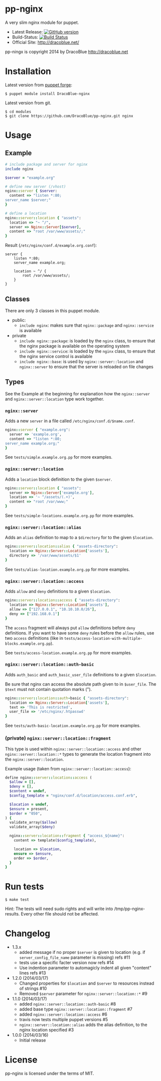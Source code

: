 # pp-nginx

A very slim nginx module for puppet.

* Latest Release: [![GitHub version](https://badge.fury.io/gh/DracoBlue%2Fpp-nginx.png)](https://github.com/DracoBlue/pp-nginx/releases)
* Build-Status: [![Build Status](https://travis-ci.org/DracoBlue/pp-nginx.png?branch=master)](https://travis-ci.org/DracoBlue/pp-nginx)
* Official Site: http://dracoblue.net/

pp-ningx is copyright 2014 by DracoBlue http://dracoblue.net

# Installation

Latest version from [puppet forge](http://forge.puppetlabs.com/DracoBlue/nginx):

``` console
$ puppet module install DracoBlue-nginx
```

Latest version from git.

``` console
$ cd modules
$ git clone https://github.com/DracoBlue/pp-nginx.git nginx
```

# Usage

## Example

``` ruby
# include package and server for nginx
include nginx

$server = "example.org"

# define new server (/vhost)
nginx::server { $server:
  content => "listen *:80;
server_name $server;"
}

# define a location
nginx::server::location { "assets":
  location => "~ ^/",
  server => Nginx::Server[$server],
  content => "root /var/www/assets/;"
}
```

Result (`/etc/nginx/conf.d/example.org.conf`):

```
server {
    listen *:80;
    server_name example.org;

    location ~ ^/ {
        root /var/www/assets/;
    }
}
```

## Classes

There are only 3 classes in this puppet module.

* public:
  * `include nginx`: makes sure that `nginx::package` and `nginx::service` is available 
* private
  * `include nginx::package`: is loaded by the `nginx` class, to ensure that the nginx package is available on the operating system
  * `include nginx::service`: is loaded by the `nginx` class, to ensure that the nginx service control is available
  * `include nginx::base`: is used by `nginx::server::location` and `nginx::server` to ensure that the server is reloaded on file changes

## Types

See the Example at the beginning for explanation how the `nginx::server` and `nginx::server::location` type work together.

### `nginx::server`

Adds a new `server` in a file called `/etc/nginx/conf.d/$name.conf`.

``` ruby
nginx::server { "example.org":
  server => 'example.org',
  content => "listen *:80;
server_name example.org;"
}
```

See `tests/simple.example.org.pp` for more examples.

### `nginx::server::location`

Adds a `location` block definition to the given `$server`.

``` ruby
nginx::server::location { "assets":
  server => Nginx::Server['example.org'],
  location => '~ ^/assets/(.+)',
  content => "root /var/www;"
}
```

See `tests/simple-locations.example.org.pp` for more examples.

### `nginx::server::location::alias`

Adds an `alias` definition to map to a `$directory` for to the given `$location`.

``` ruby
nginx::server::location::alias { "assets-directory":
  location => Nginx::Server::Location['assets'],
  directory => '/var/www/assets/$1'
}
```

See `tests/alias-location.example.org.pp` for more examples.

### `nginx::server::location::access`

Adds `allow` and `deny` definitions to a given `$location`.

``` ruby
nginx::server::location::access { "assets-directory":
  location => Nginx::Server::Location['assets'],
  allow => ["127.0.0.1", "10.10.10.0/26"],
  deny => ["192.168.0.1"]
}
```

The `access` fragment will always put `allow` definitions before `deny` definitions. If you want to have some `deny` rules
before the `allow` rules, use two `access` definitions (like in `tests/access-location-with-multiple-blocks.example.org.pp`).

See `tests/access-location.example.org.pp` for more examples.

### `nginx::server::location::auth-basic`

Adds `auth_basic` and `auth_basic_user_file` definitions to a given `$location`.

Be sure that nginx can access the absolute path given to in `$user_file`. The `$text` must not contain quotation marks (").

``` ruby
nginx::server::location::auth-basic { "assets-directory":
  location => Nginx::Server::Location['assets'],
  text => 'This is restricted',
  user_file => '/etc/nginx/.htpasswd'
}
```

See `tests/auth-basic-location.example.org.pp` for more examples.

### (private) `nginx::server::location::fragment`

This type is used within `nginx::server::location::access` and other `nginx::server::location::*` types to generate
the location fragment into the `nginx::server::location`.

Example usage (taken from `nginx::server::location::access`):

``` ruby
define nginx::server::location::access (
  $allow = [],
  $deny = [],
  $content = undef,
  $config_template = "nginx/conf.d/location/access.conf.erb",

  $location	= undef,
  $ensure = present,
  $order = "050",
) {
  validate_array($allow)
  validate_array($deny)

  nginx::server::location::fragment { "access_${name}":
    content => template($config_template),

    location => $location,
    ensure => $ensure,
    order => $order,
  }
}
```

# Run tests

``` console
$ make test
```

Hint: The tests will need sudo rights and will write into /tmp/pp-nginx-results. Every other file should not be affected.

# Changelog

* 1.3.x
  - added message if no proper `$server` is given to location (e.g. if `server_config_file_name` parameter is missing) refs #11
  - tests use a specific facter version now refs #14
  - Use indention parameter to automagicly indent all given "content" lines refs #13
* 1.2.0 (2014/03/17)
  - Changed properties for `$location` and `$server` to resources instead of strings #10
  - Removed `$server` parameter for `nginx::server::location::*` #9
* 1.1.0 (2014/03/17)
  - added `nginx::server::location::auth-basic` #8
  - added base type `nginx::server::location::fragment` #7
  - added `nginx::server::location::access` #6
  - travis now tests multiple puppet versions #5
  - `nginx::server::location::alias` adds the alias definition, to the nginx location specified #3
* 1.0.0 (2014/03/16)
  - Initial release

# License

pp-nginx is licensed under the terms of MIT.
